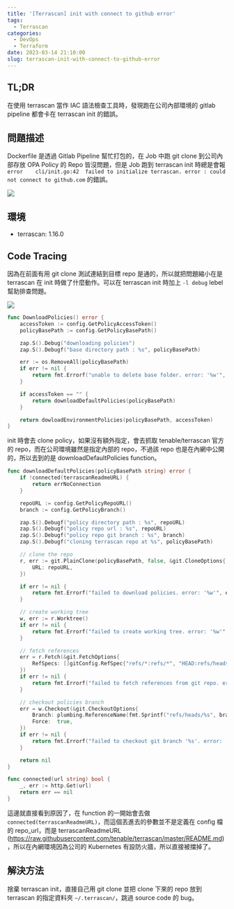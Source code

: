 ```yaml
---
title: '[Terrascan] init with connect to github error'
tags:
  - Terrascan
categories:
  - DevOps
  - Terraform
date: 2023-03-14 21:10:00
slug: terrascan-init-with-connect-to-github-error
---
```


## TL;DR
在使用 terrascan 當作 IAC 語法檢查工具時，發現跑在公司內部環境的 gitlab pipeline 都會卡在 terrascan init 的錯誤。

<!--more-->

## 問題描述
Dockerfile 是透過 Gitlab Pipeline 幫忙打包的，在 Job 中跑 git clone 到公司內部存放 OPA Policy 的 Repo 皆沒問題，但是 Job 跑到 terrascan init 時總是會報 `error	cli/init.go:42	failed to initialize terrascan. error : could not connect to github.com` 的錯誤。

![](https://imgur.com/cQTgKQi.png)

## 環境
- terrascan: 1.16.0

## Code Tracing
因為在前面有用 git clone 測試連結到目標 repo 是通的，所以就把問題縮小在是 terrascan 在 init 時做了什麼動作。可以在 terrascan init 時加上 `-l debug` lebel 幫助排查問題。

![](https://imgur.com/4zqOR4S.png)

```go
func DownloadPolicies() error {
	accessToken := config.GetPolicyAccessToken()
	policyBasePath := config.GetPolicyBasePath()

	zap.S().Debug("downloading policies")
	zap.S().Debugf("base directory path : %s", policyBasePath)

	err := os.RemoveAll(policyBasePath)
	if err != nil {
		return fmt.Errorf("unable to delete base folder. error: '%w'", err)
	}

	if accessToken == "" {
		return downloadDefaultPolicies(policyBasePath)
	}

	return dowloadEnvironmentPolicies(policyBasePath, accessToken)
}
```
init 時會去 clone policy，如果沒有額外指定，會去抓取 tenable/terrascan 官方的 repo，而在公司環境雖然是指定內部的 repo，不過該 repo 也是在內網中公開的，所以去到的是 downloadDefaultPolicies function。
```go
func downloadDefaultPolicies(policyBasePath string) error {
	if !connected(terrascanReadmeURL) {
		return errNoConnection
	}

	repoURL := config.GetPolicyRepoURL()
	branch := config.GetPolicyBranch()

	zap.S().Debugf("policy directory path : %s", repoURL)
	zap.S().Debugf("policy repo url : %s", repoURL)
	zap.S().Debugf("policy repo git branch : %s", branch)
	zap.S().Debugf("cloning terrascan repo at %s", policyBasePath)

	// clone the repo
	r, err := git.PlainClone(policyBasePath, false, &git.CloneOptions{
		URL: repoURL,
	})

	if err != nil {
		return fmt.Errorf("failed to download policies. error: '%w'", err)
	}

	// create working tree
	w, err := r.Worktree()
	if err != nil {
		return fmt.Errorf("failed to create working tree. error: '%w'", err)
	}

	// fetch references
	err = r.Fetch(&git.FetchOptions{
		RefSpecs: []gitConfig.RefSpec{"refs/*:refs/*", "HEAD:refs/heads/HEAD"},
	})
	if err != nil {
		return fmt.Errorf("failed to fetch references from git repo. error: '%w'", err)
	}

	// checkout policies branch
	err = w.Checkout(&git.CheckoutOptions{
		Branch: plumbing.ReferenceName(fmt.Sprintf("refs/heads/%s", branch)),
		Force:  true,
	})
	if err != nil {
		return fmt.Errorf("failed to checkout git branch '%s'. error: '%w'", branch, err)
	}

	return nil
}

func connected(url string) bool {
	_, err := http.Get(url)
	return err == nil
}
```

這邊就直接看到原因了，在 function 的一開始會去做 `connected(terrascanReadmeURL)`，而這個丟進去的參數並不是定義在 config 檔的 repo_url，而是 terrascanReadmeURL (https://raw.githubusercontent.com/tenable/terrascan/master/README.md)，所以在內網環境因為公司的 Kubernetes 有設防火牆，所以直接被擋掉了。

## 解決方法
捨棄 terrascan init，直接自己用 git clone 並把 clone 下來的 repo 放到 terrascan 的指定資料夾 `~/.terrascan/`，跳過 source code 的 bug。